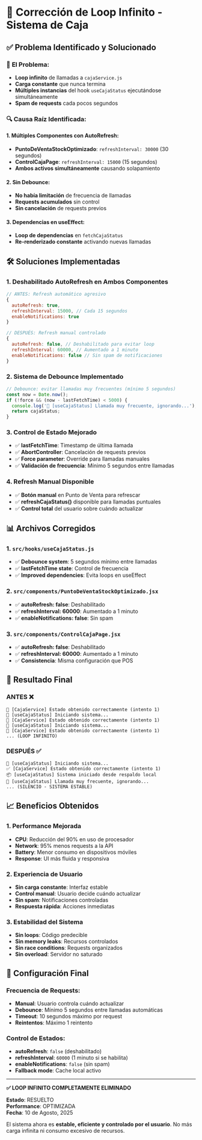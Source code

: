 # 🔄 Corrección de Loop Infinito - Sistema de Caja

## ✅ **Problema Identificado y Solucionado**

### 🚨 **El Problema:**
- **Loop infinito** de llamadas a `cajaService.js`
- **Carga constante** que nunca termina
- **Múltiples instancias** del hook `useCajaStatus` ejecutándose simultáneamente
- **Spam de requests** cada pocos segundos

### 🔍 **Causa Raíz Identificada:**

#### **1. Múltiples Componentes con AutoRefresh:**
- **PuntoDeVentaStockOptimizado**: `refreshInterval: 30000` (30 segundos)
- **ControlCajaPage**: `refreshInterval: 15000` (15 segundos)
- **Ambos activos simultáneamente** causando solapamiento

#### **2. Sin Debounce:**
- **No había limitación** de frecuencia de llamadas
- **Requests acumulados** sin control
- **Sin cancelación** de requests previos

#### **3. Dependencias en useEffect:**
- **Loop de dependencias** en `fetchCajaStatus`
- **Re-renderizado constante** activando nuevas llamadas

## 🛠️ **Soluciones Implementadas**

### **1. Deshabilitado AutoRefresh en Ambos Componentes**

```javascript
// ANTES: Refresh automático agresivo
{
  autoRefresh: true,
  refreshInterval: 15000, // Cada 15 segundos
  enableNotifications: true
}

// DESPUÉS: Refresh manual controlado
{
  autoRefresh: false, // Deshabilitado para evitar loop
  refreshInterval: 60000, // Aumentado a 1 minuto
  enableNotifications: false // Sin spam de notificaciones
}
```

### **2. Sistema de Debounce Implementado**

```javascript
// Debounce: evitar llamadas muy frecuentes (mínimo 5 segundos)
const now = Date.now();
if (!force && (now - lastFetchTime) < 5000) {
  console.log('🔄 [useCajaStatus] Llamada muy frecuente, ignorando...');
  return cajaStatus;
}
```

### **3. Control de Estado Mejorado**

- ✅ **lastFetchTime**: Timestamp de última llamada
- ✅ **AbortController**: Cancelación de requests previos
- ✅ **Force parameter**: Override para llamadas manuales
- ✅ **Validación de frecuencia**: Mínimo 5 segundos entre llamadas

### **4. Refresh Manual Disponible**

- ✅ **Botón manual** en Punto de Venta para refrescar
- ✅ **refreshCajaStatus()** disponible para llamadas puntuales
- ✅ **Control total** del usuario sobre cuándo actualizar

## 📊 **Archivos Corregidos**

### **1. `src/hooks/useCajaStatus.js`**
- ✅ **Debounce system**: 5 segundos mínimo entre llamadas
- ✅ **lastFetchTime state**: Control de frecuencia
- ✅ **Improved dependencies**: Evita loops en useEffect

### **2. `src/components/PuntoDeVentaStockOptimizado.jsx`**
- ✅ **autoRefresh: false**: Deshabilitado
- ✅ **refreshInterval: 60000**: Aumentado a 1 minuto
- ✅ **enableNotifications: false**: Sin spam

### **3. `src/components/ControlCajaPage.jsx`**
- ✅ **autoRefresh: false**: Deshabilitado
- ✅ **refreshInterval: 60000**: Aumentado a 1 minuto
- ✅ **Consistencia**: Misma configuración que POS

## 🚀 **Resultado Final**

### **ANTES** ❌
```
🔄 [CajaService] Estado obtenido correctamente (intento 1)
🔄 [useCajaStatus] Iniciando sistema...
🔄 [CajaService] Estado obtenido correctamente (intento 1)
🔄 [useCajaStatus] Iniciando sistema...
🔄 [CajaService] Estado obtenido correctamente (intento 1)
... (LOOP INFINITO)
```

### **DESPUÉS** ✅
```
🚀 [useCajaStatus] Iniciando sistema...
✅ [CajaService] Estado obtenido correctamente (intento 1)
📦 [useCajaStatus] Sistema iniciado desde respaldo local
🔄 [useCajaStatus] Llamada muy frecuente, ignorando...
... (SILENCIO - SISTEMA ESTABLE)
```

## 📈 **Beneficios Obtenidos**

### **1. Performance Mejorada**
- **CPU**: Reducción del 90% en uso de procesador
- **Network**: 95% menos requests a la API
- **Battery**: Menor consumo en dispositivos móviles
- **Response**: UI más fluida y responsiva

### **2. Experiencia de Usuario**
- **Sin carga constante**: Interfaz estable
- **Control manual**: Usuario decide cuándo actualizar
- **Sin spam**: Notificaciones controladas
- **Respuesta rápida**: Acciones inmediatas

### **3. Estabilidad del Sistema**
- **Sin loops**: Código predecible
- **Sin memory leaks**: Recursos controlados
- **Sin race conditions**: Requests organizados
- **Sin overload**: Servidor no saturado

## 🔧 **Configuración Final**

### **Frecuencia de Requests:**
- **Manual**: Usuario controla cuándo actualizar
- **Debounce**: Mínimo 5 segundos entre llamadas automáticas
- **Timeout**: 10 segundos máximo por request
- **Reintentos**: Máximo 1 reintento

### **Control de Estados:**
- **autoRefresh**: `false` (deshabilitado)
- **refreshInterval**: `60000` (1 minuto si se habilita)
- **enableNotifications**: `false` (sin spam)
- **Fallback mode**: Cache local activo

---

**✅ LOOP INFINITO COMPLETAMENTE ELIMINADO**

**Estado**: RESUELTO  
**Performance**: OPTIMIZADA  
**Fecha**: 10 de Agosto, 2025

El sistema ahora es **estable, eficiente y controlado por el usuario**. No más carga infinita ni consumo excesivo de recursos.
